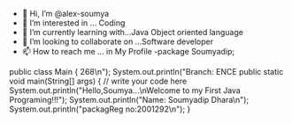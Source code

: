 - 👋 Hi, I’m @alex-soumya
- 👀 I’m interested in ... Coding 
- 🌱 I’m currently learning with...Java Object oriented language 
- 💞️ I’m looking to collaborate on ...Software developer
- 📫 How to reach me ... in My Profile 
-package Soumyadip;

public class Main {
268\n");
            System.out.println("Branch: ENCE
    public static void main(String[] args) {
	// write your code here
        System.out.println("Hello,Soumya...\nWelcome to my  First Java Programing!!!");
        System.out.println("Name: Soumyadip Dhara\n");
        System.out.println("packagReg no:2001292\n");
    }

<!---
alex-soumya/alex-soumya is a ✨ special ✨ repository because its `README.md` (this file) appears on your GitHub profile.
You can click the Preview link to take a look at your changes.
--->
